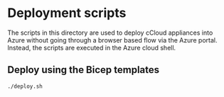 # Deployment scripts

The scripts in this directory are used to deploy cCloud appliances into Azure without going through a browser based flow via the Azure portal.
Instead, the scripts are executed in the Azure cloud shell.

## Deploy using the Bicep templates

```bash
./deploy.sh 
```
